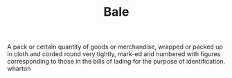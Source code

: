 ---
title: Bale
letter: B
permalink: "/definitions/bale.html"
body: A pack or certaln quantity of goods or merchandise, wrapped or packed up in
  cloth and corded round very tightly, mark-ed and numbered with figures corresponding
  to those in the bills of lading for the purpose of identification. wharton
published_at: '2018-07-07'
layout: post
---